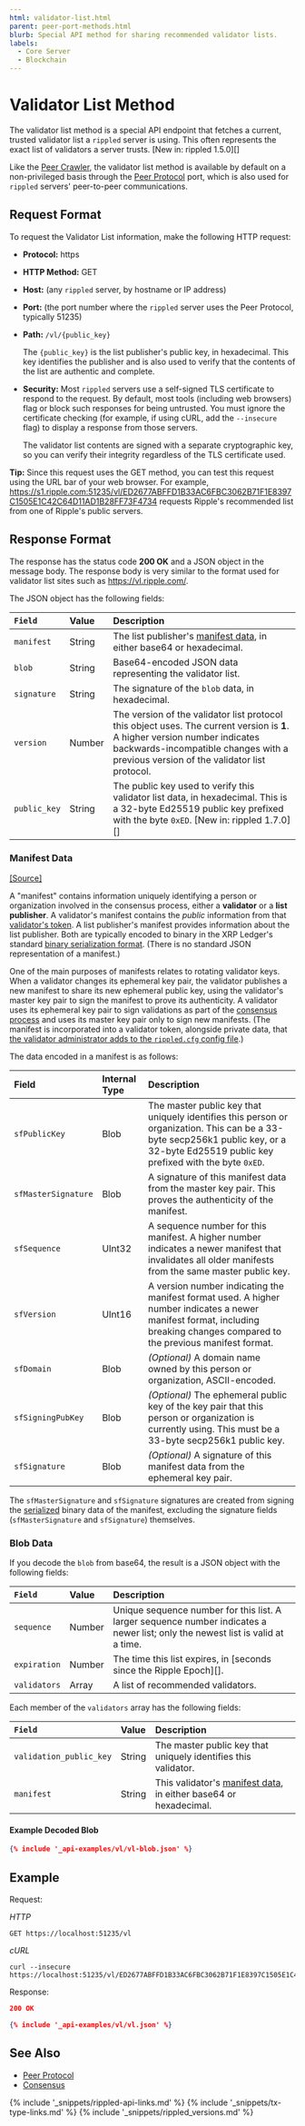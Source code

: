 ```yaml
---
html: validator-list.html
parent: peer-port-methods.html
blurb: Special API method for sharing recommended validator lists.
labels:
  - Core Server
  - Blockchain
---
```

# Validator List Method

The validator list method is a special API endpoint that fetches a current, trusted validator list a `rippled` server is using. This often represents the exact list of validators a server trusts. [New in: rippled 1.5.0][]

Like the [Peer Crawler](peer-crawler.html), the validator list method is available by default on a non-privileged basis through the [Peer Protocol](peer-protocol.html) port, which is also used for `rippled` servers' peer-to-peer communications.

## Request Format

To request the Validator List information, make the following HTTP
request:

- **Protocol:** https
- **HTTP Method:** GET
- **Host:** (any `rippled` server, by hostname or IP address)
- **Port:** (the port number where the `rippled` server uses the Peer Protocol, typically 51235)
- **Path:** `/vl/{public_key}`

    The `{public_key}` is the list publisher's public key, in hexadecimal. This key identifies the publisher and is also used to verify that the contents of the list are authentic and complete.

- **Security:** Most `rippled` servers use a self-signed TLS certificate to respond to the request. By default, most tools (including web browsers) flag or block such responses for being untrusted. You must ignore the certificate checking (for example, if using cURL, add the `--insecure` flag) to display a response from those servers.

    The validator list contents are signed with a separate cryptographic key, so you can verify their integrity regardless of the TLS certificate used.

**Tip:** Since this request uses the GET method, you can test this request using the URL bar of your web browser. For example, <https://s1.ripple.com:51235/vl/ED2677ABFFD1B33AC6FBC3062B71F1E8397C1505E1C42C64D11AD1B28FF73F4734> requests Ripple's recommended list from one of Ripple's public servers. <!-- SPELLING_IGNORE: s1 -->

## Response Format

The response has the status code **200 OK** and a JSON object in the message body. The response body is very similar to the format used for validator list sites such as <https://vl.ripple.com/>.

The JSON object has the following fields:

| `Field`          | Value  | Description                                      |
|:-----------------|:-------|:-------------------------------------------------|
| `manifest`       | String | The list publisher's [manifest data](#manifest-data), in either base64 or hexadecimal. |
| `blob`           | String | Base64-encoded JSON data representing the validator list. |
| `signature`      | String | The signature of the `blob` data, in hexadecimal. |
| `version`        | Number | The version of the validator list protocol this object uses. The current version is **1**. A higher version number indicates backwards-incompatible changes with a previous version of the validator list protocol. |
| `public_key`     | String | The public key used to verify this validator list data, in hexadecimal. This is a 32-byte Ed25519 public key prefixed with the byte `0xED`. [New in: rippled 1.7.0][] |

### Manifest Data
[[Source]](https://github.com/ripple/rippled/blob/97712107b71a8e2089d2e3fcef9ebf5362951110/src/ripple/app/misc/impl/Manifest.cpp#L43-L66 "Source")

A "manifest" contains information uniquely identifying a person or organization involved in the consensus process, either a **validator** or a **list publisher**. A validator's manifest contains the _public_ information from that [validator's token](run-rippled-as-a-validator.html#3-enable-validation-on-your-rippled-server). A list publisher's manifest provides information about the list publisher. Both are typically encoded to binary in the XRP Ledger's standard [binary serialization format](serialization.html). (There is no standard JSON representation of a manifest.)

One of the main purposes of manifests relates to rotating validator keys. When a validator changes its ephemeral key pair, the validator publishes a new manifest to share its new ephemeral public key, using the validator's master key pair to sign the manifest to prove its authenticity. A validator uses its ephemeral key pair to sign validations as part of the [consensus process](consensus.html) and uses its master key pair only to sign new manifests. (The manifest is incorporated into a validator token, alongside private data, that [the validator administrator adds to the `rippled.cfg` config file](run-rippled-as-a-validator.html#3-enable-validation-on-your-rippled-server).)

The data encoded in a manifest is as follows:

| Field               | Internal Type | Description                              |
|:--------------------|:--------------|:-----------------------------------------|
| `sfPublicKey`       | Blob          | The master public key that uniquely identifies this person or organization. This can be a 33-byte secp256k1 public key, or a 32-byte Ed25519 public key prefixed with the byte `0xED`. |
| `sfMasterSignature` | Blob          | A signature of this manifest data from the master key pair. This proves the authenticity of the manifest. |
| `sfSequence`        | UInt32        | A sequence number for this manifest. A higher number indicates a newer manifest that invalidates all older manifests from the same master public key. |
| `sfVersion`         | UInt16        | A version number indicating the manifest format used. A higher number indicates a newer manifest format, including breaking changes compared to the previous manifest format. |
| `sfDomain`          | Blob          | _(Optional)_ A domain name owned by this person or organization, ASCII-encoded. |
| `sfSigningPubKey`   | Blob          | _(Optional)_ The ephemeral public key of the key pair that this person or organization is currently using. This must be a 33-byte secp256k1 public key. |
| `sfSignature`       | Blob          | _(Optional)_ A signature of this manifest data from the ephemeral key pair. |

The `sfMasterSignature` and `sfSignature` signatures are created from signing the [serialized](serialization.html) binary data of the manifest, excluding the signature fields (`sfMasterSignature` and `sfSignature`) themselves.


### Blob Data

If you decode the `blob` from base64, the result is a JSON object with the following fields:

| `Field`      | Value  | Description                                          |
|:-------------|:-------|:-----------------------------------------------------|
| `sequence`   | Number | Unique sequence number for this list. A larger sequence number indicates a newer list; only the newest list is valid at a time. |
| `expiration` | Number | The time this list expires, in [seconds since the Ripple Epoch][]. |
| `validators` | Array  | A list of recommended validators.                    |

Each member of the `validators` array has the following fields:

| `Field`                 | Value  | Description                               |
|:------------------------|:-------|:------------------------------------------|
| `validation_public_key` | String | The master public key that uniquely identifies this validator. |
| `manifest`              | String | This validator's [manifest data](#manifest-data), in either base64 or hexadecimal. |


#### Example Decoded Blob

```json
{% include '_api-examples/vl/vl-blob.json' %}
```

## Example

Request:

<!-- MULTICODE_BLOCK_START -->

*HTTP*

```
GET https://localhost:51235/vl
```

*cURL*

```
curl --insecure https://localhost:51235/vl/ED2677ABFFD1B33AC6FBC3062B71F1E8397C1505E1C42C64D11AD1B28FF73F4734
```

<!-- MULTICODE_BLOCK_END -->

Response:

```json
200 OK

{% include '_api-examples/vl/vl.json' %}
```


## See Also

- [Peer Protocol](peer-protocol.html)
- [Consensus](consensus.html)

<!--{# common link defs #}-->
{% include '_snippets/rippled-api-links.md' %}
{% include '_snippets/tx-type-links.md' %}
{% include '_snippets/rippled_versions.md' %}
